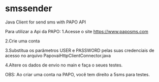 # smssender
Java Client for send sms with PAPO API

Para utilizar a Api da PAPO:
1.Acesse o site https://www.paposms.com

2.Crie uma conta

3.Substitua os parâmetros USER e PASSWORD pelas suas credenciais de acesso no arquivo PapovaiHttpClientConnector.java

4.Altere os dados de envio no main e faça o seues testes.

OBS: Ao criar uma conta na PAPO, você tem direito a 5sms para testes.
